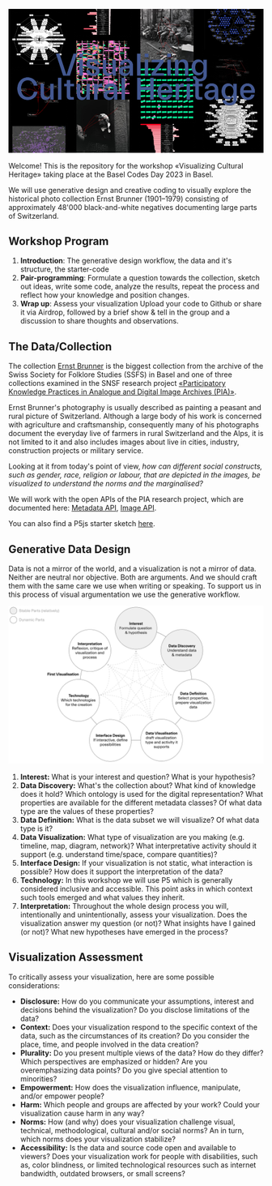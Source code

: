 ![](./figures/header.jpg)


Welcome! This is the repository for the workshop «Visualizing Cultural Heritage» taking place at the Basel Codes Day 2023 in Basel. 

We will use generative design and creative coding to visually explore the historical photo collection Ernst Brunner (1901–1979) consisting of approximately 48'000 black-and-white negatives documenting large parts of Switzerland. 

## Workshop Program

1. **Introduction**: The generative design workflow, the data and it's structure, the starter-code
2. **Pair-programming**: Formulate a question towards the collection, sketch out ideas, write some code, analyze the results, repeat the process and reflect how your knowledge and position changes.
3. **Wrap up**: Assess your visualization Upload your code to Github or share it via Airdrop, followed by a brief show & tell in the group and a discussion to share thoughts and observations. 

## The Data/Collection

The collection [Ernst Brunner](https://archiv.sgv-sstp.ch/collection/sgv_12/all/1) is the biggest collection from the archive of the Swiss Society for Folklore Studies (SSFS) in Basel and one of three collections examined in the SNSF research project [«Participatory Knowledge Practices in Analogue and Digital Image Archives (PIA)»](https://about.participatory-archives.ch/).

Ernst Brunner's photography is usually described as painting a peasant and rural picture of Switzerland. Although a large body of his work is concerned with agriculture and craftsmanship, consequently many of his photographs document the everyday live of farmers in rural Switzerland and the Alps, it is not limited to it and also includes images about live in cities, industry, construction projects or military service.

Looking at it from today's point of view, *how can different social constructs, such as gender, race, religion or labour, that are depicted in the images, be visualized to understand the norms and the marginalised?*

We will work with the open APIs of the PIA research project, which are documented here: [Metadata API](https://observablehq.com/@participatory-archives/introduction-brunner-collection-data-visualisation), [Image API](https://observablehq.com/@participatory-archives/access-images-through-the-api).

You can also find a P5js starter sketch [here](https://editor.p5js.org/maxfrischknecht/sketches/G83D-WWOx).

## Generative Data Design

Data is not a mirror of the world, and a visualization is not a mirror of data. Neither are neutral nor objective. Both are arguments. And we should craft them with the same care we use when writing or speaking. To support us in this process of visual argumentation we use the generative workflow.

![](./figures/generative-data-design.png)

1. **Interest:** What is your interest and question? What is your hypothesis?
2. **Data Discovery:** What's the collection about? What kind of knowledge does it hold? Which ontology is used for the digital representation? What properties are available for the different metadata classes? Of what data type are the values of these properties?
3. **Data Definition:** What is the data subset we will visualize? Of what data type is it?
4. **Data Visualization:** What type of visualization are you making (e.g. timeline, map, diagram, network)? What interpretative activity should it support (e.g. understand time/space, compare quantities)?
5. **Interface Design:** If your visualization is not static, what interaction is possible? How does it support the interpretation of the data?
6. **Technology:** In this workshop we will use P5 which is generally considered inclusive and accessible. This point asks in which context such tools emerged and what values they inherit.
7. **Interpretation:** Throughout the whole design process you will, intentionally and unintentionally, assess your visualization. Does the visualization answer my question (or not)? What insights have I gained (or not)? What new hypotheses have emerged in the process?

## Visualization Assessment

To critically assess your visualization, here are some possible considerations: 

- **Disclosure:** How do you communicate your assumptions, interest and decisions behind the visualization? Do you disclose limitations of the data?
- **Context:** Does your visualization respond to the specific context of the data, such as the circumstances of its creation? Do you consider the place, time, and people involved in the data creation?
- **Plurality:** Do you present multiple views of the data? How do they differ? Which perspectives are emphasized or hidden? Are you overemphasizing data points? Do you give special attention to minorities?
- **Empowerment:** How does the visualization influence, manipulate, and/or empower people? 
- **Harm:** Which people and groups are affected by your work? Could your visualization cause harm in any way?
- **Norms:** How (and why) does your visualization challenge visual, technical, methodological, cultural and/or social norms? An in turn, which norms does your visualization stabilize?
- **Accessibility:** Is the data and source code open and available to viewers? Does your visualization work for people with disabilities, such as, color blindness, or limited technological resources such as internet bandwidth, outdated browsers, or small screens? 


